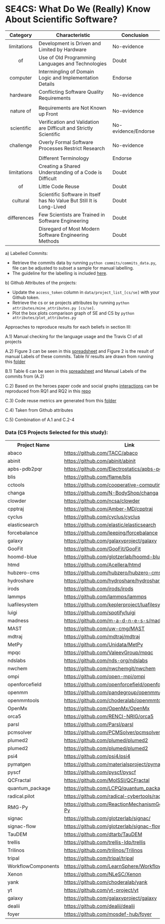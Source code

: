 # SE4CS: What Do  We (Really) Know About Scientific Software?

| Category  | Characteristic | Conclusion |
|:-:|---|---|
| limitations  | Development is Driven and Limited by Hardware | No-evidence |
| of | Use of Old Programming Languages and Technologies  | Doubt |
| computer | Intermingling of Domain Logic and Implementation Details | Endorse |
| hardware | Conflicting Software Quality Requirements  | No-evidence |
| | |
| nature of  | Requirements are Not Known up Front  | No-evidence |
| scientific | Verification and Validation are Difficult and Strictly Scientific  | No-evidence/Endorse |
| challenge | Overly Formal Software Processes Restrict Research  | No-evidence |
| | |
|  | Different Terminology  | Endorse |
|  limitations | Creating a Shared Understanding of a Code is Difficult | Doubt |
| of  | Little Code Reuse | Doubt |
|  cultural  | Scientific Software in Itself has No Value But Still It is Long-Lived  | Doubt |
| differences  | Few Scientists are Trained in Software Engineering | Doubt |
|   | Disregard of Most Modern Software Engineering Methods  | Doubt |



a) Labelled Commits:
- Retrieve the commits data by running ```python commits/commits_data.py```, file can be adjusted to subset a sample for manual labelling. 
- The guideline for the labelling is included [here](https://github.com/se4cs/se4cs/blob/master/labelling_guide.md). 

b) Github Attributes of the projects: 
- Update the `access_token` column in `data/project_list_[cs/se]` with your Github token.
- Retrieve the cs or se projects attributes by running ```python attributes/mine_attributes.py [cs/se]```.  
- Plot the box plots comparison graph of SE and CS by ```python attributes/plot_attributes.py``` 

Approaches to reproduce results for each beliefs in section III: 

A.1) Manual checking for the language usage and the Travis CI of all projects

A.2) Figure 3 can be seen in this [spreadsheet](https://docs.google.com/spreadsheets/d/1qmoA3pzpi0oAhq0PtpVOfsRkTVmonvBD3zyLXPD0VPY/edit?usp=sharing) and Figure 2 is the result of manual Labels of these commits. Table IV results are drawn from running this [folder](https://github.com/msr2021/se4cs/tree/master/development_nature) 

B.1) Table 6 can be seen in this [spreadsheet](https://docs.google.com/spreadsheets/d/11kCIFlkLD-3Jcx35AuF9v8EwGx7oZYE6Bb3Q4MQ2Pgk/edit?usp=sharing) and Manual Labels of the commits from (A.2)

C.2) Based on the heroes paper code and social graphs [interactions](https://arxiv.org/pdf/1904.09954.pdf) can be reproduced from RQ1 and RQ2 in this [repo](https://github.com/Repoanonymous/MSR2021)

C.3) Code reuse metrics are generated from this [folder]()

C.4) Taken from Github attributes

C.5) Combination of A.1 and C.2-4 



### Data (CS Projects Selected for this study):

<table>
                          <tr>
                              <th>Project Name</th>
                              <th>Link</th>
                          </tr>
                        <tr>
                                <td>abaco</td>
                                <td><a href="https://github.com/TACC/abaco">https://github.com/TACC/abaco</a></td>
                            </tr>
                            <tr>
                                <td>abinit</td>
                                <td><a href="https://github.com/abinit/abinit">https://github.com/abinit/abinit</a></td>
                            </tr>
                            <tr>
                                <td>apbs-pdb2pqr</td>
                                <td><a href="https://github.com/Electrostatics/apbs-pdb2pqr">https://github.com/Electrostatics/apbs-pdb2pqr</a></td>
                            </tr>
                            <tr>
                                <td>blis</td>
                                <td><a href="https://github.com/flame/blis">https://github.com/flame/blis</a></td>
                            </tr>
                            <tr>
                                <td>cctools</td>
                                <td><a href="https://github.com/cooperative-computing-lab/cctools">https://github.com/cooperative-computing-lab/cctools</a></td>
                            </tr>
                            <tr>
                                <td>changa</td>
                                <td><a href="https://github.com/N-BodyShop/changa">https://github.com/N-BodyShop/changa</a></td>
                            </tr>
                            <tr>
                                <td>clowder</td>
                                <td><a href="https://github.com/ncsa/clowder">https://github.com/ncsa/clowder</a></td>
                            </tr>
                            <tr>
                                <td>cpptraj</td>
                                <td><a href="https://github.com/Amber-MD/cpptraj">https://github.com/Amber-MD/cpptraj</a></td>
                            </tr>
                            <tr>
                                <td>cyclus</td>
                                <td><a href="https://github.com/cyclus/cyclus">https://github.com/cyclus/cyclus</a></td>
                            </tr>
                            <tr>
                                <td>elasticsearch</td>
                                <td><a href="https://github.com/elastic/elasticsearch">https://github.com/elastic/elasticsearch</a></td>
                            </tr>
                            <tr>
                                <td>forcebalance</td>
                                <td><a href="https://github.com/leeping/forcebalance">https://github.com/leeping/forcebalance</a></td>
                            </tr>
                            <tr>
                                <td>galaxy</td>
                                <td><a href="https://github.com/galaxyproject/galaxy">https://github.com/galaxyproject/galaxy</a></td>
                            </tr>
                            <tr>
                                <td>GooFit</td>
                                <td><a href="https://github.com/GooFit/GooFit">https://github.com/GooFit/GooFit</a></td>
                            </tr>
                            <tr>
                                <td>hoomd-blue</td>
                                <td><a href="https://github.com/glotzerlab/hoomd-blue">https://github.com/glotzerlab/hoomd-blue</a></td>
                            </tr>
                            <tr>
                                <td>htmd</td>
                                <td><a href="https://github.com/Acellera/htmd">https://github.com/Acellera/htmd</a></td>
                            </tr>
                            <tr>
                                <td>hubzero-cms</td>
                                <td><a href="https://github.com/hubzero/hubzero-cms">https://github.com/hubzero/hubzero-cms</a></td>
                            </tr>
                            <tr>
                                <td>hydroshare</td>
                                <td><a href="https://github.com/hydroshare/hydroshare">https://github.com/hydroshare/hydroshare</a></td>
                            </tr>
                            <tr>
                                <td>irods </td>
                                <td><a href="https://github.com/irods/irods">https://github.com/irods/irods</a></td>
                            </tr>
                            <tr>
                                <td>lammps</td>
                                <td><a href="https://github.com/lammps/lammps">https://github.com/lammps/lammps</a></td>
                            </tr>
                            <tr>
                                <td>luafilesystem</td>
                                <td><a href="https://github.com/keplerproject/luafilesystem">https://github.com/keplerproject/luafilesystem</a></td>
                            </tr>
                            <tr>
                                <td>luigi</td>
                                <td><a href="https://github.com/spotify/luigi">https://github.com/spotify/luigi</a></td>
                            </tr>
                            <tr>
                                <td>madness</td>
                                <td><a href="https://github.com/m-a-d-n-e-s-s/madness">https://github.com/m-a-d-n-e-s-s/madness</a></td>
                            </tr>
                            <tr>
                                <td>MAST</td>
                                <td><a href="https://github.com/uw-cmg/MAST">https://github.com/uw-cmg/MAST</a></td>
                            </tr>
                            <tr>
                                <td>mdtraj</td>
                                <td><a href="https://github.com/mdtraj/mdtraj">https://github.com/mdtraj/mdtraj</a></td>
                            </tr>
                            <tr>
                                <td>MetPy</td>
                                <td><a href="https://github.com/Unidata/MetPy">https://github.com/Unidata/MetPy</a></td>
                            </tr>
                            <tr>
                                <td>mpqc</td>
                                <td><a href="https://github.com/ValeevGroup/mpqc">https://github.com/ValeevGroup/mpqc</a></td>
                            </tr>
                            <tr>
                                <td>ndslabs</td>
                                <td><a href="https://github.com/nds-org/ndslabs">https://github.com/nds-org/ndslabs</a></td>
                            </tr>
                            <tr>
                                <td>nwchem</td>
                                <td><a href="https://github.com/nwchemgit/nwchem">https://github.com/nwchemgit/nwchem</a></td>
                            </tr>
                            <tr>
                                <td>ompi</td>
                                <td><a href="https://github.com/open-mpi/ompi">https://github.com/open-mpi/ompi</a></td>
                            </tr>
                            <tr>
                                <td>openforcefield</td>
                                <td><a href="https://github.com/openforcefield/openforcefield">https://github.com/openforcefield/openforcefield</a></td>
                            </tr>
                            <tr>
                                <td>openmm</td>
                                <td><a href="https://github.com/pandegroup/openmm/">https://github.com/pandegroup/openmm/</a></td>
                            </tr>
                            <tr>
                                <td>openmmtools</td>
                                <td><a href="https://github.com/choderalab/openmmtools">https://github.com/choderalab/openmmtools</a></td>
                            </tr>
                            <tr>
                                <td>OpenMx</td>
                                <td><a href="https://github.com/OpenMx/OpenMx">https://github.com/OpenMx/OpenMx</a></td>
                            </tr>
                            <tr>
                                <td>orca5</td>
                                <td><a href="https://github.com/RENCI-NRIG/orca5">https://github.com/RENCI-NRIG/orca5</a></td>
                            </tr>
                            <tr>
                                <td>parsl</td>
                                <td><a href="https://github.com/Parsl/parsl">https://github.com/Parsl/parsl</a></td>
                            </tr>
                            <tr>
                                <td>pcmsolver</td>
                                <td><a href="https://github.com/PCMSolver/pcmsolver">https://github.com/PCMSolver/pcmsolver</a></td>
                            </tr>
                            <tr>
                                <td>plumed2</td>
                                <td><a href="https://github.com/plumed/plumed2">https://github.com/plumed/plumed2</a></td>
                            </tr>
                            <tr>
                                <td>plumed2</td>
                                <td><a href="https://github.com/plumed/plumed2">https://github.com/plumed/plumed2</a></td>
                            </tr>
                            <tr>
                                <td>psi4</td>
                                <td><a href="https://github.com/psi4/psi4">https://github.com/psi4/psi4</a></td>
                            </tr>
                            <tr>
                                <td>pymatgen</td>
                                <td><a href="https://github.com/materialsproject/pymatgen">https://github.com/materialsproject/pymatgen</a></td>
                            </tr>
                            <tr>
                                <td>pyscf</td>
                                <td><a href="https://github.com/pyscf/pyscf">https://github.com/pyscf/pyscf</a></td>
                            </tr>
                            <tr>
                                <td>QCFractal</td>
                                <td><a href="https://github.com/MolSSI/QCFractal">https://github.com/MolSSI/QCFractal</a></td>
                            </tr>
                            <tr>
                                <td>quantum_package</td>
                                <td><a href="https://github.com/LCPQ/quantum_package">https://github.com/LCPQ/quantum_package</a></td>
                            </tr>
                            <tr>
                                <td>radical.pilot</td>
                                <td><a href="https://github.com/radical-cybertools/radical.pilot">https://github.com/radical-cybertools/radical.pilot</a></td>
                            </tr>
                            <tr>
                                <td>RMG-Py</td>
                                <td><a href="https://github.com/ReactionMechanismGenerator/RMG-Py">https://github.com/ReactionMechanismGenerator/RMG-Py</a></td>
                            </tr>
                            <tr>
                                <td>signac</td>
                                <td><a href="https://github.com/glotzerlab/signac/">https://github.com/glotzerlab/signac/</a></td>
                            </tr>
                            <tr>
                                <td>signac-flow</td>
                                <td><a href="https://github.com/glotzerlab/signac-flow">https://github.com/glotzerlab/signac-flow</a></td>
                            </tr>
                            <tr>
                                <td>TauDEM</td>
                                <td><a href="https://github.com/dtarb/TauDEM">https://github.com/dtarb/TauDEM</a></td>
                            </tr>
                            <tr>
                                <td>trellis </td>
                                <td><a href="https://github.com/trellis-ldp/trellis">https://github.com/trellis-ldp/trellis</a></td>
                            </tr>
                            <tr>
                                <td>Trilinos</td>
                                <td><a href="https://github.com/trilinos/Trilinos">https://github.com/trilinos/Trilinos</a></td>
                            </tr>
                            <tr>
                                <td>tripal</td>
                                <td><a href="https://github.com/tripal/tripal">https://github.com/tripal/tripal</a></td>
                            </tr>
                            <tr>
                                <td>WorkflowComponents</td>
                                <td><a href="https://github.com/LearnSphere/WorkflowComponents">https://github.com/LearnSphere/WorkflowComponents</a></td>
                            </tr>
                            <tr>
                                <td>Xenon</td>
                                <td><a href="https://github.com/NLeSC/Xenon">https://github.com/NLeSC/Xenon</a></td>
                            </tr>
                            <tr>
                                <td>yank</td>
                                <td><a href="https://github.com/choderalab/yank">https://github.com/choderalab/yank</a></td>
                            </tr>
                            <tr>
                                <td>yt</td>
                                <td><a href="https://github.com/yt-project/yt">https://github.com/yt-project/yt</a></td>
                            </tr>
                            <tr>
                                <td>galaxy</td>
                                <td><a href="https://github.com/galaxyproject/galaxy">https://github.com/galaxyproject/galaxy</a></td>
                            </tr>
                            <tr>
                                <td>dealii</td>
                                <td><a href="https://github.com/dealii/dealii">https://github.com/dealii/dealii</a></td>
                            </tr>
                            <tr>
                                <td>foyer</td>
                                <td><a href="https://github.com/mosdef-hub/foyer">https://github.com/mosdef-hub/foyer</a></td>
                            </tr>
                      </table>
